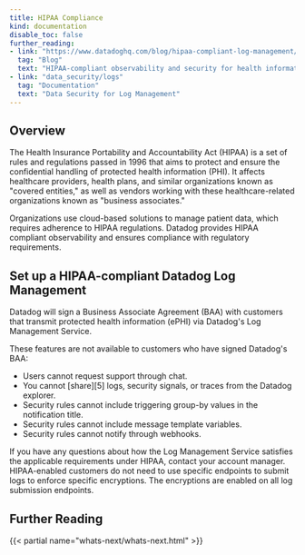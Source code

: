 ```yaml
---
title: HIPAA Compliance
kind: documentation
disable_toc: false
further_reading:
- link: "https://www.datadoghq.com/blog/hipaa-compliant-log-management/"
  tag: "Blog"
  text: "HIPAA-compliant observability and security for health information systems"
- link: "data_security/logs"
  tag: "Documentation"
  text: "Data Security for Log Management"
---
```


## Overview

The Health Insurance Portability and Accountability Act (HIPAA) is a set of rules and regulations passed in 1996 that aims to protect and ensure the confidential handling of protected health information (PHI). It affects healthcare providers, health plans, and similar organizations known as "covered entities," as well as vendors working with these healthcare-related organizations known as "business associates."

Organizations use cloud-based solutions to manage patient data, which requires adherence to HIPAA regulations. Datadog provides HIPAA compliant observability and ensures compliance with regulatory requirements.

## Set up a HIPAA-compliant Datadog Log Management

Datadog will sign a Business Associate Agreement (BAA) with customers that transmit protected health information (ePHI) via Datadog's Log Management Service.

These features are not available to customers who have signed Datadog's BAA:

* Users cannot request support through chat.
* You cannot [share][5] logs, security signals, or traces from the Datadog explorer.
* Security rules cannot include triggering group-by values in the notification title.
* Security rules cannot include message template variables.
* Security rules cannot notify through webhooks.

If you have any questions about how the Log Management Service satisfies the applicable requirements under HIPAA, contact your account manager. HIPAA-enabled customers do not need to use specific endpoints to submit logs to enforce specific encryptions. The encryptions are enabled on all log submission endpoints.


## Further Reading

{{< partial name="whats-next/whats-next.html" >}}